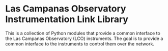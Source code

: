 Las Campanas Observatory Instrumentation Link Library
========================================
This is a collection of Python modules that provide a common interface to the
Las Campanas Observatory (LCO) instruments. The goal is to provide a common
interface to the instruments to control them over the network.